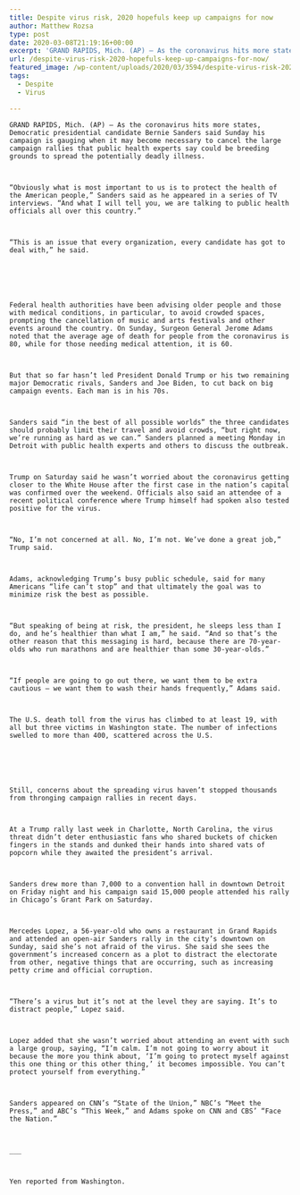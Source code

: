 ```yaml
---
title: Despite virus risk, 2020 hopefuls keep up campaigns for now
author: Matthew Rozsa
type: post
date: 2020-03-08T21:19:16+00:00
excerpt: 'GRAND RAPIDS, Mich. (AP) — As the coronavirus hits more states, Democratic presidential candidate Bernie Sanders said Sunday his campaign is gauging when it may become necessary to cancel the large campaign rallies that public health experts say could be breeding grounds to spread the potentially deadly illness.“Obviously what is most important to us is&hellip;'
url: /despite-virus-risk-2020-hopefuls-keep-up-campaigns-for-now/
featured_image: /wp-content/uploads/2020/03/3594/despite-virus-risk-2020-hopefuls-keep-up-campaigns-for-now.jpg
tags:
  - Despite
  - Virus

---
```

  
    GRAND RAPIDS, Mich. (AP) — As the coronavirus hits more states, Democratic presidential candidate Bernie Sanders said Sunday his campaign is gauging when it may become necessary to cancel the large campaign rallies that public health experts say could be breeding grounds to spread the potentially deadly illness.
  
  
  
    “Obviously what is most important to us is to protect the health of the American people,” Sanders said as he appeared in a series of TV interviews. “And what I will tell you, we are talking to public health officials all over this country.”
  
  
  
    “This is an issue that every organization, every candidate has got to deal with,” he said.
  
  
  
  
  
  
    Federal health authorities have been advising older people and those with medical conditions, in particular, to avoid crowded spaces, prompting the cancellation of music and arts festivals and other events around the country. On Sunday, Surgeon General Jerome Adams noted that the average age of death for people from the coronavirus is 80, while for those needing medical attention, it is 60.
  
  
  
    But that so far hasn’t led President Donald Trump or his two remaining major Democratic rivals, Sanders and Joe Biden, to cut back on big campaign events. Each man is in his 70s.
  
  
  
    Sanders said “in the best of all possible worlds” the three candidates should probably limit their travel and avoid crowds, “but right now, we’re running as hard as we can.” Sanders planned a meeting Monday in Detroit with public health experts and others to discuss the outbreak.
  
  
  
    Trump on Saturday said he wasn’t worried about the coronavirus getting closer to the White House after the first case in the nation’s capital was confirmed over the weekend. Officials also said an attendee of a recent political conference where Trump himself had spoken also tested positive for the virus.
  
  
  
    “No, I’m not concerned at all. No, I’m not. We’ve done a great job,” Trump said.
  
  
  
    Adams, acknowledging Trump’s busy public schedule, said for many Americans “life can’t stop” and that ultimately the goal was to minimize risk the best as possible.
  
  
  
    “But speaking of being at risk, the president, he sleeps less than I do, and he’s healthier than what I am,” he said. “And so that’s the other reason that this messaging is hard, because there are 70-year-olds who run marathons and are healthier than some 30-year-olds.”
  
  
  
    “If people are going to go out there, we want them to be extra cautious — we want them to wash their hands frequently,” Adams said.
  
  
  
    The U.S. death toll from the virus has climbed to at least 19, with all but three victims in Washington state. The number of infections swelled to more than 400, scattered across the U.S.
  
  
  
  
  
  
    Still, concerns about the spreading virus haven’t stopped thousands from thronging campaign rallies in recent days.
  
  
  
    At a Trump rally last week in Charlotte, North Carolina, the virus threat didn’t deter enthusiastic fans who shared buckets of chicken fingers in the stands and dunked their hands into shared vats of popcorn while they awaited the president’s arrival.
  
  
  
    Sanders drew more than 7,000 to a convention hall in downtown Detroit on Friday night and his campaign said 15,000 people attended his rally in Chicago’s Grant Park on Saturday.
  
  
  
    Mercedes Lopez, a 56-year-old who owns a restaurant in Grand Rapids and attended an open-air Sanders rally in the city’s downtown on Sunday, said she’s not afraid of the virus. She said she sees the government’s increased concern as a plot to distract the electorate from other, negative things that are occurring, such as increasing petty crime and official corruption.
  
  
  
    “There’s a virus but it’s not at the level they are saying. It’s to distract people,” Lopez said.
  
  
  
    Lopez added that she wasn’t worried about attending an event with such a large group, saying, “I’m calm. I’m not going to worry about it because the more you think about, ‘I’m going to protect myself against this one thing or this other thing,’ it becomes impossible. You can’t protect yourself from everything.”
  
  
  
    Sanders appeared on CNN’s “State of the Union,” NBC’s “Meet the Press,” and ABC’s “This Week,” and Adams spoke on CNN and CBS’ “Face the Nation.”
  
  
  
    ___
  
  
  
    Yen reported from Washington.
  
